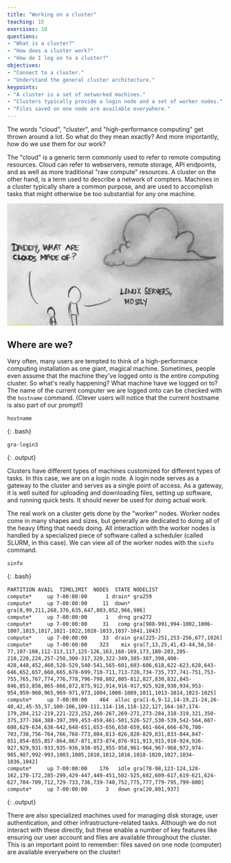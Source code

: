 ```yaml
---
title: "Working on a cluster"
teaching: 15
exercises: 10
questions:
- "What is a cluster?"
- "How does a cluster work?"
- "How do I log on to a cluster?"
objectives:
- "Connect to a cluster."
- "Understand the general cluster architecture."
keypoints:
- "A cluster is a set of networked machines."
- "Clusters typically provide a login node and a set of worker nodes."
- "Files saved on one node are available everywhere."
---
```


The words "cloud", "cluster", and "high-performance computing" get thrown around a lot.
So what do they mean exactly?
And more importantly, how do we use them for our work?

The "cloud" is a generic term commonly used to refer to remote computing resources.
Cloud can refer to webservers, remote storage, API endpoints, and as well as more traditional "raw compute" resources. 
A cluster on the other hand, is a term used to describe a network of compters.
Machines in a cluster typically share a common purpose, 
and are used to accomplish tasks that might otherwise be too substantial for any one machine. 

![The cloud is made of Linux](/fig/linux-cloud.jpg)

## Where are we? 

Very often, many users are tempted to think of a high-performance computing installation as one giant, magical machine.
Sometimes, people even assume that the machine they've logged onto is the entire computing cluster.
So what's really happening? What machine have we logged on to?
The name of the current computer we are logged onto can be checked with the `hostname` command.
(Clever users will notice that the current hostname is also part of our prompt!)

```
hostname
```
{: .bash}
```
gra-login3
```
{: .output}

Clusters have different types of machines customized for different types of tasks.
In this case, we are on a login node.
A login node serves as a gateway to the cluster and serves as a single point of access.
As a gateway, it is well suited for uploading and downloading files, setting up software, and running quick tests.
It should never be used for doing actual work.

The real work on a cluster gets done by the "worker" nodes.
Worker nodes come in many shapes and sizes, but generally are dedicated to doing all of the heavy lifting that needs doing. 
All interaction with the worker nodes is handled by a specialized piece of software called a scheduler (called SLURM, in this case). 
We can view all of the worker nodes with the `sinfo` command.

```
sinfo
```
{: .bash}
```
PARTITION AVAIL  TIMELIMIT  NODES  STATE NODELIST
compute*     up 7-00:00:00      1 drain* gra259
compute*     up 7-00:00:00     11  down* gra[8,99,211,268,376,635,647,803,852,966,986]
compute*     up 7-00:00:00      1   drng gra272
compute*     up 7-00:00:00     31   comp gra[988-991,994-1002,1006-1007,1015,1017,1021-1022,1028-1033,1037-1041,1043]
compute*     up 7-00:00:00     33  drain gra[225-251,253-256,677,1026]
compute*     up 7-00:00:00    323    mix gra[7,13,25,41,43-44,56,58-77,107-108,112-113,117,125-126,163,168-169,173,180-203,205-210,220,224,257-258,300-317,320,322-349,385-387,398,400-428,448,452,460,528-529,540-541,565-601,603-606,618,622-623,628,643-646,652,657,660,665,678-699,710-711,713-728,734-735,737,741-751,753-755,765,767,774,776,778,796-798,802,805-812,827,830,832,845-846,853,856,865-866,872,875,912,914,916-917,925,928,930,934,953-954,959-960,965,969-971,973,1004,1008-1009,1011,1013-1014,1023-1025]
compute*     up 7-00:00:00    464  alloc gra[1-6,9-12,14-19,21-24,26-40,42,45-55,57,100-106,109-111,114-116,118-122,127,164-167,174-179,204,212-219,221-223,252,260-267,269-271,273-284,318-319,321,350-375,377-384,388-397,399,453-459,461-501,526-527,530-539,542-564,607-608,629-634,636-642,648-651,653-656,658-659,661-664,666-676,700-703,738,756-764,766,768-773,804,813-826,828-829,831,833-844,847-851,854-855,857-864,867-871,873-874,876-911,913,915,918-924,926-927,929,931-933,935-936,938-952,955-958,961-964,967-968,972,974-985,987,992-993,1003,1005,1010,1012,1016,1018-1020,1027,1034-1036,1042]
compute*     up 7-00:00:00    176   idle gra[78-98,123-124,128-162,170-172,285-299,429-447,449-451,502-525,602,609-617,619-621,624-627,704-709,712,729-733,736,739-740,752,775,777,779-795,799-800]
compute*     up 7-00:00:00      3   down gra[20,801,937]
```
{: .output}

There are also specialized machines used for managing disk storage, user authentication, 
and other infrastructure-related tasks. 
Although we do not interact with these directly, 
but these enable a number of key features like ensuring our user account and files are available throughout the cluster.
This is an important point to remember: 
files saved on one node (computer) are available everywhere on the cluster!
